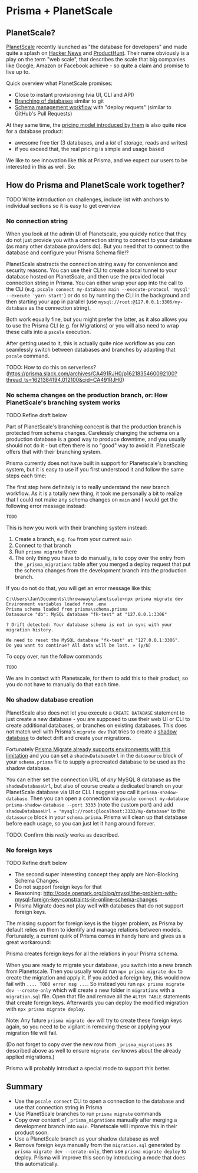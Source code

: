 # Prisma + PlanetScale

## PlanetScale?

[PlanetScale](https://planetscale.com) recently launched as "the database for developers" and made quite a splash on [Hacker News](https://news.ycombinator.com/item?id=27197873) and [ProductHunt](https://www.producthunt.com/posts/planetscale). Their name obviously is a play on the term "web scale", that describes the scale that big companies like Google, Amazon or Facebook achieve - so quite a claim and promise to live up to.

Quick overview what PlanetScale promises:

- Close to instant provisioning (via UI, CLI and API)
- [Branching of databases](https://docs.planetscale.com/concepts/branching) similar to git
- [Schema management workflow](https://docs.planetscale.com/concepts/nonblocking-schema-changes)  with "deploy requets" (similar to GitHub's Pull Requests)

At they same time, the [pricing model introduced by them](https://www.planetscale.com/pricing) is also quite nice for a database product:

- awesome free tier (3 databases, and a _lot_ of storage, reads and writes)
- if you exceed that, the real pricing is simple and usage based

We like to see innovation like this at Prisma, and we expect our users to be interested in this as well. So:

## How do Prisma and PlanetScale work together?

TODO Write introduction on challenges, include list with anchors to individual sections so it is easy to get overview

<!--
At Prisma we like new databases that do that - and of course jump on them and see how they work with Prisma

We actually have been working on support for Vitess, the underlying MySQL variant, for quite some time, so the "MySQL compatible" of PlanetScale should also apply to our `mysql` connector in Prisma.

While the Pricing just needs to be undestdoof, the novel features that Planetscale introduces create some challenges for us:
... but the product Planetscale released has some properties I thought would be worth explaining.

Let's look at these new challenges to get Prisma and PlanetScale to work together:

-->

### No connection string

When you look at the admin UI of Planetscale, you quickly notice that they do not just provide you with a connection string to connect to your database (as many other database providers do). But you need that to connect to the database and configure your Prisma Schema file!?

PlanetScale abstracts the connection string away for convenience and security reasons. You can use their CLI to create a local tunnel to your database hosted on PlanetScale, and then use the provided local connection string in Prisma. You can either wrap your app into the call to the CLI (e.g. `pscale connect my-database main --execute-protocol 'mysql' --execute 'yarn start'`) or do so by running the CLI in the background and then starting your app in parallel (use `mysql://root:@127.0.0.1:3306/my-database` as the connection string). 

Both work equally fine, but you might prefer the latter, as it also allows you to use the Prisma CLI (e.g. for Migrations) or you will also need to wrap these calls into a `pscale` execution.

After getting used to it, this is actually quite nice workflow as you can seamlessly switch between databases and branches by adapting that `pscale` command.

TODO: How to do this on serverless? (https://prisma.slack.com/archives/CA491RJH0/p1621835460092100?thread_ts=1621384194.012100&cid=CA491RJH0)

### No schema changes on the production branch, or: How PlanetScale's branching system works

TODO Refine draft below

Part of PlanetScale's branching concept is that the production branch is protected from schema changes. Carelessly changing the schema on a production database is a good way to produce downtime, and you usually should not do it - but often there is no "good" way to avoid it. PlanetScale offers that with their branching system.

Prisma currently does not have built in support for Planetscale's branching system, but it is easy to use if you first understood it and follow the same steps each time:

The first step here definitely is to really understand the new branch workflow. As it is a totally new thing, it took me personally a bit to realize that I could not make any schema changes on `main` and I would get the following error message instead:
```
TODO
```

This is how you work with their branching system instead:
1. Create a branch, e.g. `foo` from your current `main`
2. Connect to that branch
3. Run `prisma migrate` there
4. The only thing you have to do manually, is to copy over the entry from the `_prisma_migrations` table after you merged a deploy request that put the schema changes from the development branch into the production branch. 

If you do not do that, you will get an error message like this:
```
C:\Users\Jan\Documents\throwaway\planetscale>npx prisma migrate dev
Environment variables loaded from .env
Prisma schema loaded from prisma\schema.prisma
Datasource "db": MySQL database "fk-test" at "127.0.0.1:3306"

? Drift detected: Your database schema is not in sync with your migration history.      

We need to reset the MySQL database "fk-test" at "127.0.0.1:3306".
Do you want to continue? All data will be lost. » (y/N)
```
To copy over, run the follow commands

```
TODO
```

We are in contact with Planetscale, for them to add this to their product, so you do not have to manually do that each time.

### No shadow database creation

PlanetScale also does not let you execute a `CREATE DATABASE` statement to just create a new database - you are supposed to use their web UI or CLI to create additional databases, or branches on existing databases. This does not match well with Prisma's `migrate dev` that tries to create a [shadow database](https://www.prisma.io/docs/concepts/components/prisma-migrate/shadow-database) to detect drift and create your migrations.

Fortunately [Prisma Migrate already supports environments with this limitation](https://www.prisma.io/docs/concepts/components/prisma-migrate/shadow-database#cloud-hosted-shadow-databases-must-be-created-manually) and you can set a `shadowDatabaseUrl` in the `datasource` block of your `schema.prisma` file to supply a precreated database to be used as the shadow database.

You can either set the connection URL of _any_ MySQL 8 database as the `shadowDatabaseUrl`, but also of course create a dedicated branch on your PlanetScale database via UI or CLI. I suggest you call it `prisma-shadow-database`. Then you can open a connection via `pscale connect my-database prisma-shadow-database --port 3333` (note the custom port) and add `shadowDatabaseUrl = "mysql://root:@localhost:3333/my-database"` to the `datasource` block in your `schema.prisma`. Prisma will clean up that database before each usage, so you can just let it hang around forever.

TODO: Confirm this _really_ works as described.

### No foreign keys

TODO Refine draft below

- The second super interesting concept they apply are Non-Blocking Schema Changes. 
- Do not support foreign keys for that
- Reasoning: http://code.openark.org/blog/mysql/the-problem-with-mysql-foreign-key-constraints-in-online-schema-changes
- Prisma Migrate does not play well with databases that do not support foreign keys.

The missing support for foreign keys is the bigger problem, as Prisma by default relies on them to identify and manage relations between models. Fortunately, a current quirk of Prisma comes in handy here and gives us a great workaround:

Prisma creates foreign keys for all the relations in your Prisma schema.

When you are ready to migrate your database, you switch into a new branch from Planetscale. Then you usually would run `npx prisma migrate dev` to create the migration and apply it. If you added a foreign key, this would now fail with `.... TODO error msg ...`. So instead you run `npx prisma migrate dev --create-only` which will create a new folder in `migrations` with a `migration.sql` file. Open that file and remove all the `ALTER TABLE` statements that create foreign keys. Afterwards you can deploy the modified migration with `npx prisma migrate deploy`.

Note: Any future `prisma migrate dev` will try to create these foreign keys again, so you need to be vigilant in removing these or applying your migration file will fail.

(Do not forget to copy over the new row from `_prisma_migrations` as described above as well to ensure `migrate dev` knows about the already applied migrations.)

Prisma will probably introduct a special mode to support this better.


## Summary

- Use the `pscale connect` CLI to open a connection to the database and use that connection string in Prisma
- Use PlanetScale branches to run `prisma migrate` commands
- Copy over content of `_prisma_migrations` manually after merging a development branch into `main`. Planetscale will improve this in their product soon.
- Use a PlanetScale branch as your shadow database as well
- Remove foreign keys manually from the `migration.sql` generated by `prisma migrate dev --cerate-only`, then use `prisma migrate deploy` to deploy. Prisma will improve this soon by introducing a mode that does this automatically.
